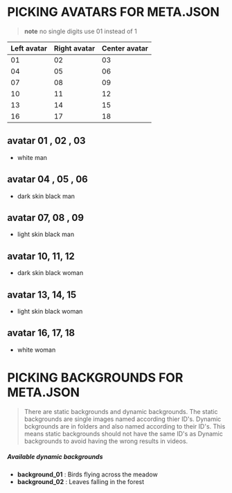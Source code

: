 # PICKING AVATARS FOR META.JSON


> **note**
> no single digits use 01 instead of 1

Left avatar  | Right avatar | Center avatar
------------- | ------------- | -------------
01  | 02 | 03 
04 |05 | 06
07| 08 | 09
10| 11 | 12
13| 14 | 15
16|17 | 18

## avatar 01 , 02 , 03
- white man

## avatar 04 , 05 , 06
- dark skin black man

## avatar 07, 08 , 09
- light skin black man

## avatar 10, 11, 12
- dark skin black woman

## avatar 13, 14, 15
- light skin black woman

## avatar 16, 17, 18
- white woman



# PICKING BACKGROUNDS FOR META.JSON
>There are static backgrounds and dynamic backgrounds. The static backgrounds are single images named according thier ID's. Dynamic bckgrounds are in folders and also named according to their ID's. This means static backgrounds should not have the same ID's as Dynamic backgrounds to avoid having the wrong results in videos.

##### Available dynamic backgrounds
- **background_01** : Birds flying across the meadow
- **background_02** : Leaves falling in the forest
